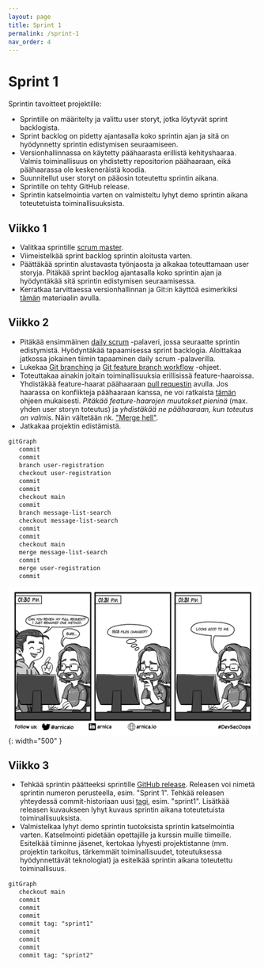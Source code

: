 ```yaml
---
layout: page
title: Sprint 1
permalink: /sprint-1
nav_order: 4
---
```


# Sprint 1

Sprintin tavoitteet projektille:

- Sprintille on määritelty ja valittu user storyt, jotka löytyvät sprint backlogista.
- Sprint backlog on pidetty ajantasalla koko sprintin ajan ja sitä on hyödynnetty sprintin edistymisen seuraamiseen.
- Versionhallinnassa on käytetty päähaarasta erillistä kehityshaaraa. Valmis toiminallisuus on yhdistetty repositorion päähaaraan, eikä päähaarassa ole keskeneräistä koodia.
- Suunnitellut user storyt on pääosin toteutettu sprintin aikana.
- Sprintille on tehty GitHub release.
- Sprintin katselmointia varten on valmisteltu lyhyt demo sprintin aikana toteutetuista toiminallisuuksista.

## Viikko 1

- Valitkaa sprintille [scrum master](https://www.scrum.org/resources/what-is-a-scrum-master).
- Viimeistelkää sprint backlog sprintin aloitusta varten.
- Päättäkää sprintin alustavasta työnjaosta ja alkakaa toteuttamaan user storyja. Pitäkää sprint backlog ajantasalla koko sprintin ajan ja hyödyntäkää sitä sprintin edistymisen seuraamisessa.
- Kerratkaa tarvittaessa versionhallinnan ja Git:in käyttöä esimerkiksi [tämän](https://tkt-lapio.github.io/git/) materiaalin avulla.

## Viikko 2

- Pitäkää ensimmäinen [daily scrum](https://www.mountaingoatsoftware.com/agile/scrum/meetings/daily-scrum) -palaveri, jossa seuraatte sprintin edistymistä. Hyödyntäkää tapaamisessa sprint backlogia. Aloittakaa jatkossa jokainen tiimin tapaaminen daily scrum -palaverilla.
- Lukekaa [Git branching](https://git-scm.com/book/en/v2/Git-Branching-Basic-Branching-and-Merging) ja [Git feature branch workflow](https://www.atlassian.com/git/tutorials/comparing-workflows/feature-branch-workflow) -ohjeet.
- Toteuttakaa ainakin joitain toiminallisuuksia erillisissä feature-haaroissa. Yhdistäkää feature-haarat päähaaraan [pull requestin](https://docs.github.com/en/pull-requests/collaborating-with-pull-requests/proposing-changes-to-your-work-with-pull-requests/creating-a-pull-request) avulla. Jos haarassa on konflikteja päähaaraan kanssa, ne voi ratkaista [tämän](https://docs.github.com/en/pull-requests/collaborating-with-pull-requests/addressing-merge-conflicts/resolving-a-merge-conflict-on-github) ohjeen mukaisesti. _Pitäkää feature-haarojen muutokset pieninä_ (max. yhden user storyn toteutus) ja _yhdistäkää ne päähaaraan, kun toteutus on valmis_. Näin vältetään nk. ["Merge hell"](https://threkk.medium.com/escaping-a-git-merge-hell-e08f37511f37).
- Jatkakaa projektin edistämistä.

```mermaid
gitGraph
   commit
   commit
   branch user-registration
   checkout user-registration
   commit
   commit
   checkout main
   commit
   branch message-list-search
   checkout message-list-search
   commit
   commit
   checkout main
   merge message-list-search
   commit
   merge user-registration
   commit
```

![Pull request](/assets/pr.webp){: width="500" }

## Viikko 3

- Tehkää sprintin päätteeksi sprintille [GitHub release](https://docs.github.com/en/repositories/releasing-projects-on-github/managing-releases-in-a-repository). Releasen voi nimetä sprintin numeron perusteella, esim. "Sprint 1". Tehkää releasen yhteydessä commit-historiaan uusi [tagi](https://git-scm.com/book/en/v2/Git-Basics-Tagging), esim. "sprint1". Lisätkää releasen kuvaukseen lyhyt kuvaus sprintin aikana toteutetuista toiminallisuuksista.
- Valmistelkaa lyhyt demo sprintin tuotoksista sprintin katselmointia varten. Katselmointi pidetään opettajille ja kurssin muille tiimeille. Esitelkää tiiminne jäsenet, kertokaa lyhyesti projektistanne (mm. projektin tarkoitus, tärkemmäit toiminallisuudet, toteutuksessa hyödynnettävät teknologiat) ja esitelkää sprintin aikana toteutettu toiminallisuus.

```mermaid
gitGraph
   checkout main
   commit
   commit
   commit
   commit tag: "sprint1"
   commit
   commit
   commit
   commit tag: "sprint2"
```

